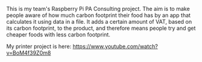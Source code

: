 This is my team's Raspberry Pi PA Consulting project.
The aim is to make people aware of how much carbon footprint their food has by an app that calculates it using data in a file.
It adds a certain amount of VAT, based on its carbon footprint, to the product, and therefore means people try and get cheaper foods with less carbon footprint.

My printer project is here: https://www.youtube.com/watch?v=BoM4f39Z0m8
